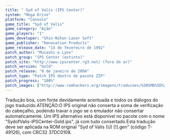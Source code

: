 ```yaml
---
title: " Syd of Valis (IPS Center)"
system: "Mega Drive"
platform: "Console"
game_title: "Syd of Valis"
game_category: "Ação"
game_players: "1"
game_developer: "Shin-Nihon Laser Soft"
game_publisher: "Renovation Products"
game_release_date: "14 de fevereiro de 1992"
patch_author: "Musashi e Lynx"
patch_group: "IPS Center (extinto)"
patch_site: "http://www.ipscenter.rg3.net/ (fora do ar)"
patch_version: "Gold"
patch_release: "8 de janeiro de 2004"
patch_type: "Patch IPS dentro de pacote ZIP"
patch_progress: "100%"
patch_images: ["http://www.romhackers.org/imagens/traducoes/%5BSMD%5D%20Syd%20of%20Valis%20-%20IPS%20Center%20-%201.png","http://www.romhackers.org/imagens/traducoes/%5BSMD%5D%20Syd%20of%20Valis%20-%20IPS%20Center%20-%202.png","http://www.romhackers.org/imagens/traducoes/%5BSMD%5D%20Syd%20of%20Valis%20-%20IPS%20Center%20-%203.png"]
---
```

Tradução boa, com fonte devidamente acentuada e todos os diálogos do jogo traduzido.ATENÇÃO:O IPS original não conserta a soma de verificação do cabeçalho, podendo travar o jogo se o emulador não consertar automaticamente. Um IPS alternativo está disponível no pacote com o nome "SydofValis-IPSCenter-Gold.ips", já com tudo consertado.Esta tradução deve ser aplicada na ROM original "Syd of Valis (U) [!].gen" (código T-49126), com CRC32 37DC0108.